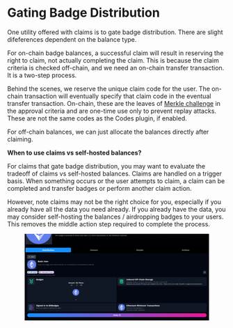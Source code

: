 # Gating Badge Distribution

One utility offered with claims is to gate badge distribution. There are slight difeferences dependent on the balance type. &#x20;

For on-chain badge balances, a successful claim will result in reserving the right to claim, not actually completing the claim. This is because the claim criteria is checked off-chain, and we need an on-chain transfer transaction. It is a two-step process.

Behind the scenes, we reserve the unique claim code for the user. The on-chain transaction will eventually specify that claim code in the eventual transfer transaction. On-chain, these are the leaves of [Merkle challenge](../../badges-advanced/balances-transfers/approval-criteria/merkle-challenges.md) in the approval criteria and are one-time use only to prevent replay attacks. These are not the same codes as the Codes plugin, if enabled.

For off-chain balances, we can just allocate the balances directly after claiming.

**When to use claims vs self-hosted balances?**

For claims that gate badge distribution, you may want to evaluate the tradeoff of claims vs self-hosted balances. Claims are handled on a trigger basis. When something occurs or the user attempts to claim, a claim can be completed and transfer badges or perform another claim action.

However, note claims may not be the right choice for you, especially if you already have all the data you need already. If you already have the data, you may consider self-hosting the balances / airdropping badges to your users. This removes the middle action step required to complete the process.

<figure><img src="../../../.gitbook/assets/image (5) (1) (1).png" alt=""><figcaption></figcaption></figure>
